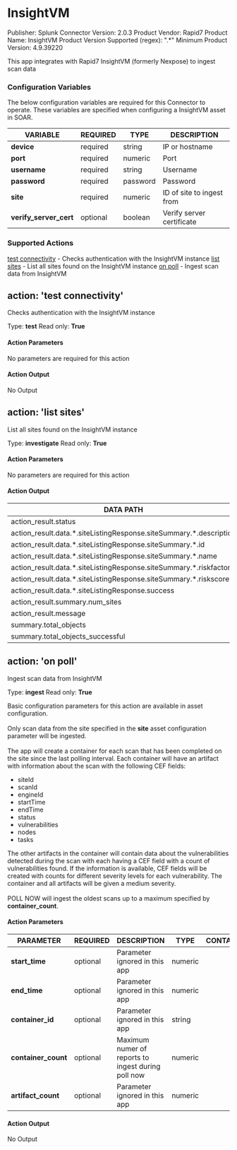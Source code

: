 [comment]: # "Auto-generated SOAR connector documentation"
# InsightVM

Publisher: Splunk
Connector Version: 2\.0\.3
Product Vendor: Rapid7
Product Name: InsightVM
Product Version Supported (regex): "\.\*"
Minimum Product Version: 4\.9\.39220

This app integrates with Rapid7 InsightVM \(formerly Nexpose\) to ingest scan data

### Configuration Variables
The below configuration variables are required for this Connector to operate.  These variables are specified when configuring a InsightVM asset in SOAR.

VARIABLE | REQUIRED | TYPE | DESCRIPTION
-------- | -------- | ---- | -----------
**device** |  required  | string | IP or hostname
**port** |  required  | numeric | Port
**username** |  required  | string | Username
**password** |  required  | password | Password
**site** |  required  | numeric | ID of site to ingest from
**verify\_server\_cert** |  optional  | boolean | Verify server certificate

### Supported Actions
[test connectivity](#action-test-connectivity) - Checks authentication with the InsightVM instance
[list sites](#action-list-sites) - List all sites found on the InsightVM instance
[on poll](#action-on-poll) - Ingest scan data from InsightVM

## action: 'test connectivity'
Checks authentication with the InsightVM instance

Type: **test**
Read only: **True**

#### Action Parameters
No parameters are required for this action

#### Action Output
No Output

## action: 'list sites'
List all sites found on the InsightVM instance

Type: **investigate**
Read only: **True**

#### Action Parameters
No parameters are required for this action

#### Action Output
DATA PATH | TYPE | CONTAINS
--------- | ---- | --------
action\_result\.status | string |
action\_result\.data\.\*\.siteListingResponse\.siteSummary\.\*\.description | string |
action\_result\.data\.\*\.siteListingResponse\.siteSummary\.\*\.id | string |
action\_result\.data\.\*\.siteListingResponse\.siteSummary\.\*\.name | string |
action\_result\.data\.\*\.siteListingResponse\.siteSummary\.\*\.riskfactor | string |
action\_result\.data\.\*\.siteListingResponse\.siteSummary\.\*\.riskscore | string |
action\_result\.data\.\*\.siteListingResponse\.success | string |
action\_result\.summary\.num\_sites | numeric |
action\_result\.message | string |
summary\.total\_objects | numeric |
summary\.total\_objects\_successful | numeric |

## action: 'on poll'
Ingest scan data from InsightVM

Type: **ingest**
Read only: **True**

Basic configuration parameters for this action are available in asset configuration\.<br><br>Only scan data from the site specified in the <b>site</b> asset configuration parameter will be ingested\.<br><br>The app will create a container for each scan that has been completed on the site since the last polling interval\. Each container will have an artifact with information about the scan with the following CEF fields\:<ul><li>siteId</li><li>scanId</li><li>engineId</li><li>startTime</li><li>endTime</li><li>status</li><li>vulnerabilities</li><li>nodes</li><li>tasks</li></ul>The other artifacts in the container will contain data about the vulnerabilities detected during the scan with each having a CEF field with a count of vulnerabilities found\. If the information is available, CEF fields will be created with counts for different severity levels for each vulnerability\. The container and all artifacts will be given a medium severity\.<br><br>POLL NOW will ingest the oldest scans up to a maximum specified by <b>container\_count</b>\.

#### Action Parameters
PARAMETER | REQUIRED | DESCRIPTION | TYPE | CONTAINS
--------- | -------- | ----------- | ---- | --------
**start\_time** |  optional  | Parameter ignored in this app | numeric |
**end\_time** |  optional  | Parameter ignored in this app | numeric |
**container\_id** |  optional  | Parameter ignored in this app | string |
**container\_count** |  optional  | Maximum numer of reports to ingest during poll now | numeric |
**artifact\_count** |  optional  | Parameter ignored in this app | numeric |

#### Action Output
No Output
